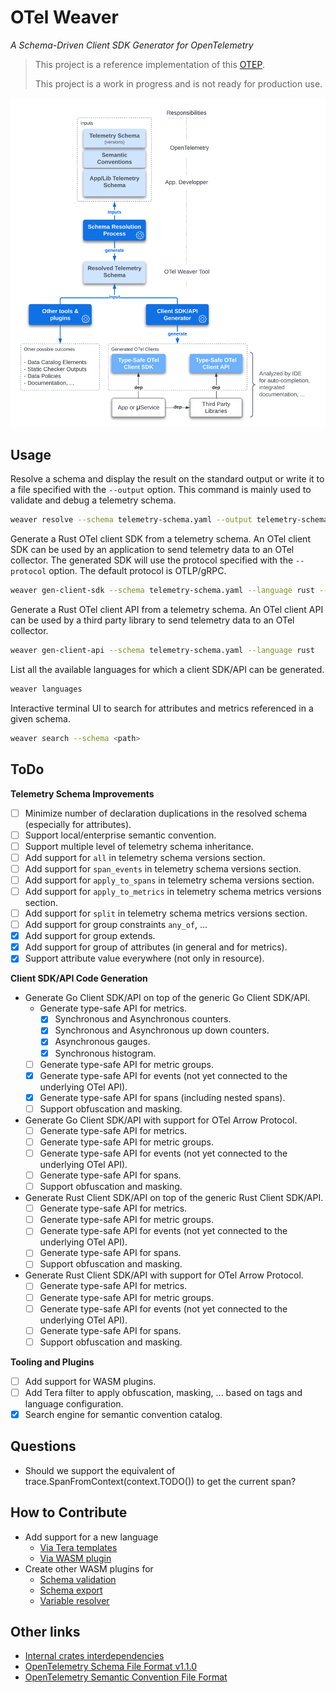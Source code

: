 # OTel Weaver
_A Schema-Driven Client SDK Generator for OpenTelemetry_

> This project is a reference implementation of this
> [OTEP](https://github.com/lquerel/oteps/blob/main/text/0240-telemetry-schema-ext.md).
>
> This project is a work in progress and is not ready for production use.

![OTel Weaver Overview](docs/images/otel-weaver-overview.png)

## Usage

Resolve a schema and display the result on the standard output or write it to a file
specified with the `--output` option. This command is mainly used to validate and debug
a telemetry schema.

```bash
weaver resolve --schema telemetry-schema.yaml --output telemetry-schema-resolved.yaml
```

Generate a Rust OTel client SDK from a telemetry schema. An OTel client SDK can be used
by an application to send telemetry data to an OTel collector. The generated SDK will use
the protocol specified with the `--protocol` option. The default protocol is OTLP/gRPC.

```bash
weaver gen-client-sdk --schema telemetry-schema.yaml --language rust --protocol otel-arrow
```

Generate a Rust OTel client API from a telemetry schema. An OTel client API can be used
by a third party library to send telemetry data to an OTel collector.

```bash
weaver gen-client-api --schema telemetry-schema.yaml --language rust 
```

List all the available languages for which a client SDK/API can be generated.

```bash
weaver languages
```

Interactive terminal UI to search for attributes and metrics referenced in a given schema.

```bash
weaver search --schema <path>
```

## ToDo
**Telemetry Schema Improvements**
- [ ] Minimize number of declaration duplications in the resolved schema (especially for attributes).
- [ ] Support local/enterprise semantic convention.
- [ ] Support multiple level of telemetry schema inheritance.
- [ ] Add support for `all` in telemetry schema versions section.
- [ ] Add support for `span_events` in telemetry schema versions section.
- [ ] Add support for `apply_to_spans` in telemetry schema versions section.
- [ ] Add support for `apply_to_metrics` in telemetry schema metrics versions section.
- [ ] Add support for `split` in telemetry schema metrics versions section.
- [ ] Add support for group constraints `any_of`, ...
- [X] Add support for group extends.
- [X] Add support for group of attributes (in general and for metrics).
- [X] Support attribute value everywhere (not only in resource).

**Client SDK/API Code Generation**
- Generate Go Client SDK/API on top of the generic Go Client SDK/API.
  - Generate type-safe API for metrics.
    - [X] Synchronous and Asynchronous counters.
    - [X] Synchronous and Asynchronous up down counters.
    - [X] Asynchronous gauges.
    - [X] Synchronous histogram.
  - [ ] Generate type-safe API for metric groups.
  - [X] Generate type-safe API for events (not yet connected to the underlying OTel API).
  - [X] Generate type-safe API for spans (including nested spans).
  - [ ] Support obfuscation and masking.
- Generate Go Client SDK/API with support for OTel Arrow Protocol.
  - [ ] Generate type-safe API for metrics.
  - [ ] Generate type-safe API for metric groups.
  - [ ] Generate type-safe API for events (not yet connected to the underlying OTel API).
  - [ ] Generate type-safe API for spans.
  - [ ] Support obfuscation and masking.
- Generate Rust Client SDK/API on top of the generic Rust Client SDK/API.
  - [ ] Generate type-safe API for metrics.
  - [ ] Generate type-safe API for metric groups.
  - [ ] Generate type-safe API for events (not yet connected to the underlying OTel API).
  - [ ] Generate type-safe API for spans.
  - [ ] Support obfuscation and masking.
- Generate Rust Client SDK/API with support for OTel Arrow Protocol.
  - [ ] Generate type-safe API for metrics.
  - [ ] Generate type-safe API for metric groups.
  - [ ] Generate type-safe API for events (not yet connected to the underlying OTel API).
  - [ ] Generate type-safe API for spans.
  - [ ] Support obfuscation and masking.

**Tooling and Plugins**
  - [ ] Add support for WASM plugins.
  - [ ] Add Tera filter to apply obfuscation, masking, ... based on tags and language configuration.
  - [X] Search engine for semantic convention catalog.

## Questions
- Should we support the equivalent of trace.SpanFromContext(context.TODO()) to get the current span? 

## How to Contribute
- Add support for a new language
  - [Via Tera templates](docs/contribution.md#via-tera-templates)
  - [Via WASM plugin](docs/contribution.md#via-wasm-plugin)
- Create other WASM plugins for
  - [Schema validation](docs/contribution.md#schema-validation-plugin)
  - [Schema export](docs/contribution.md#schema-export-plugin)
  - [Variable resolver](docs/contribution.md#variable-resolver-plugin)

## Other links
- [Internal crates interdependencies](docs/dependencies.md)
- [OpenTelemetry Schema File Format v1.1.0](https://opentelemetry.io/docs/specs/otel/schemas/file_format_v1.1.0/)
- [OpenTelemetry Semantic Convention File Format](https://github.com/open-telemetry/build-tools/blob/main/semantic-conventions/syntax.md)

